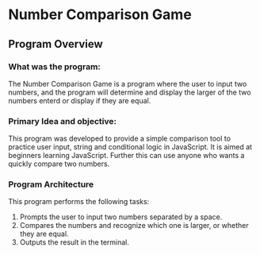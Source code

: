 # Number Comparison Game

## Program Overview

### What was the program:

The Number Comparison Game is a program where the user to input two numbers, and the program will determine and display the larger of the two numbers enterd or display if they are equal.

### Primary Idea and objective:

This program was developed to provide a simple comparison tool to practice user input, string and conditional logic in JavaScript. It is aimed at beginners learning JavaScript.
Further this can use anyone who wants a quickly compare two numbers.

### Program Architecture

This program performs the following tasks:

1. Prompts the user to input two numbers separated by a space.
2. Compares the numbers and recognize which one is larger, or whether they are equal.
3. Outputs the result in the terminal.
